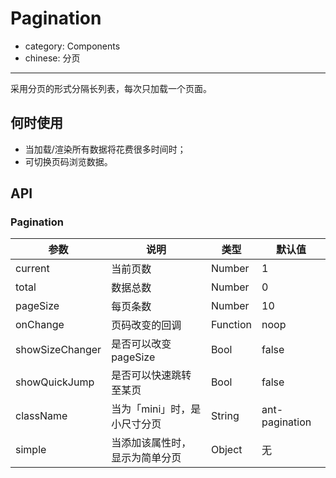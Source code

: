 # Pagination

- category: Components
- chinese: 分页

---

采用分页的形式分隔长列表，每次只加载一个页面。

## 何时使用

- 当加载/渲染所有数据将花费很多时间时；
- 可切换页码浏览数据。

## API

### Pagination

| 参数            | 说明                           | 类型     | 默认值         |
|-----------------|--------------------------------|----------|----------------|
| current         | 当前页数                       | Number   | 1              |
| total           | 数据总数                       | Number   | 0              |
| pageSize        | 每页条数                       | Number   | 10             |
| onChange        | 页码改变的回调                 | Function | noop           |
| showSizeChanger | 是否可以改变 pageSize          | Bool     | false          |
| showQuickJump   | 是否可以快速跳转至某页         | Bool     | false          |
| className       | 当为「mini」时，是小尺寸分页   | String   | ant-pagination |
| simple          | 当添加该属性时，显示为简单分页 | Object   | 无             |

